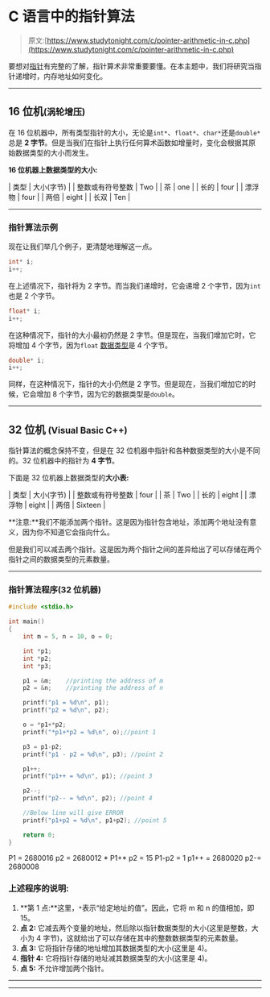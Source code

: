 # C 语言中的指针算法

> 原文:[https://www.studytonight.com/c/pointer-arithmetic-in-c.php](https://www.studytonight.com/c/pointer-arithmetic-in-c.php)

要想对[指针](pointers-in-c.php)有完整的了解，指针算术非常重要要懂。在本主题中，我们将研究当指针递增时，内存地址如何变化。

* * *

## 16 位机<small>(涡轮增压)</small>

在 16 位机器中，所有类型指针的大小，无论是`int*`、`float*`、`char*`还是`double*`总是 **2 字节**。但是当我们在指针上执行任何算术函数如增量时，变化会根据其原始数据类型的大小而发生。

**16 位机器上数据类型的大小:**

| 类型 | 大小(字节) |
| 整数或有符号整数 | Two |
| 茶 | one |
| 长的 | four |
| 漂浮物 | four |
| 两倍 | eight |
| 长双 | Ten |

* * *

### 指针算法示例

现在让我们举几个例子，更清楚地理解这一点。

```cpp
int* i;
i++;
```

在上述情况下，指针将为 2 字节。而当我们递增时，它会递增 2 个字节，因为`int`也是 2 个字节。

```cpp
float* i;
i++;
```

在这种情况下，指针的大小最初仍然是 2 字节。但是现在，当我们增加它时，它将增加 4 个字节，因为`float` [数据类型](datatype-in-c.php)是 4 个字节。

```cpp
double* i;
i++;
```

同样，在这种情况下，指针的大小仍然是 2 字节。但是现在，当我们增加它的时候，它会增加 8 个字节，因为它的数据类型是`double`。

* * *

## 32 位机 <small>(Visual Basic C++)</small>

指针算法的概念保持不变，但是在 32 位机器中指针和各种数据类型的大小是不同的。32 位机器中的指针为 **4 字节**。

下面是 32 位机器上数据类型的**大小表:**

| 类型 | 大小(字节) |
| 整数或有符号整数 | four |
| 茶 | Two |
| 长的 | eight |
| 漂浮物 | eight |
| 两倍 | Sixteen |

**注意:**我们不能添加两个指针。这是因为指针包含地址，添加两个地址没有意义，因为你不知道它会指向什么。

但是我们可以减去两个指针。这是因为两个指针之间的差异给出了可以存储在两个指针之间的数据类型的元素数量。

* * *

### 指针算法程序(32 位机器)

```cpp
#include <stdio.h>

int main()
{
    int m = 5, n = 10, o = 0;

    int *p1;
    int *p2;
    int *p3;

    p1 = &m;    //printing the address of m
    p2 = &n;    //printing the address of n

    printf("p1 = %d\n", p1);
    printf("p2 = %d\n", p2);

    o = *p1+*p2;
    printf("*p1+*p2 = %d\n", o);//point 1

    p3 = p1-p2;
    printf("p1 - p2 = %d\n", p3); //point 2

    p1++;
    printf("p1++ = %d\n", p1); //point 3

    p2--;
    printf("p2-- = %d\n", p2); //point 4

    //Below line will give ERROR
    printf("p1+p2 = %d\n", p1+p2); //point 5

    return 0;
}
```

P1 = 2680016 p2 = 2680012 * P1+* p2 = 15 P1-p2 = 1 p1++ = 2680020 p2-= 2680008

### 上述程序的说明:

1.  **第 1 点:**这里，`*`表示“给定地址的值”。因此，它将 m 和 n 的值相加，即 15。
2.  **点 2:** 它减去两个变量的地址，然后除以指针数据类型的大小(这里是整数，大小为 4 字节)，这就给出了可以存储在其中的整数数据类型的元素数量。
3.  **点 3:** 它将指针存储的地址增加其数据类型的大小(这里是 4)。
4.  **指针 4:** 它将指针存储的地址减其数据类型的大小(这里是 4)。
5.  **点 5:** 不允许增加两个指针。

* * *

* * *